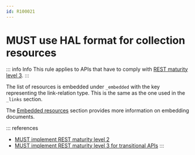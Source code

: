 ```yaml
---
id: R100021
---
```


# MUST use HAL format for collection resources

::: info Info
This rule applies to APIs that have to comply with [REST maturity level 3](../../../hypermedia/maturity-level/rules/must-implement-rest-maturity-level-3-for-transitional-apis.md).
:::

The list of resources is embedded under `_embedded` with the key representing the link-relation type.
This is the same as the one used in the `_links` section.

The [Embedded resources](../../README.md#embedded-resources) section provides more information on embedding documents.

::: references

- [MUST implement REST maturity level 2](../../../hypermedia/maturity-level/rules/must-implement-rest-maturity-level-2.md)
- [MUST implement REST maturity level 3 for transitional APIs](../../../hypermedia/maturity-level/rules/must-implement-rest-maturity-level-3-for-transitional-apis.md)
  :::
